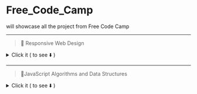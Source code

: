 # Free_Code_Camp
will showcase all the project from Free Code Camp


---

>📍 Responsive Web Design

<details>
<summary>Click it ( to see ⬇️ )</summary>
  
---
 
| Project #            | Project Name           |                                                      Repository                                                              | Live Preview                                                                                    |
|----------------------|------------------------|------------------------------------------------------------------------------------------------------------------------------|-------------------------------------------------------------------------------------------------|
|     1                |  Cat Photo App         | [link]( )                                                                                                                    |     [Demo]( )                                                                                   |
|     2                |  Cafe Menu             | [link]( )                                                                                                                    |     [Demo]( )                                                                                   |
|     3                |  Set Colored Markers   | [link]( )                                                                                                                    |     [Demo]( )                                                                                   | 
|     4                |  Survey Form           | [link]( )                                                                                                                    |     [Demo]( )                                                                                   | 
|     5                |  Rothko Painting       | [link]( )                                                                                                                    |     [Demo]( )                                                                                   | 
|     6                |  Nutrition Label       | [link]( )                                                                                                                    |     [Demo]( )                                                                                   | 
|     7                |  Building a Quiz       | [link]( https://github.com/Albert-Santiago/Free_Code_Camp/tree/main/Building_a_Quiz)                                         |     [Demo]( https://albert-santiago.github.io/Free_Code_Camp/Building_a_Quiz )                  |
|     8                |  Tribute Page          | [link]( )                                                                                                                    |     [Demo]( )                                                                                   | 
|     9                |                        | [link]( )                                                                                                                    |     [Demo]( )                                                                                   | 
|     10               |                        | [link]( )                                                                                                                    |     [Demo]( )                                                                                   | 
|     11               |                        | [link]( )                                                                                                                    |     [Demo]( )                                                                                   | 
|     12               |                        | [link]( )                                                                                                                    |     [Demo]( )                                                                                   | 
|     13               |                        | [link]( )                                                                                                                    |     [Demo]( )                                                                                   | 
|     14               |                        | [link]( )                                                                                                                    |     [Demo]( )                                                                                   |  
|     15               |                        | [link]( )                                                                                                                    |     [Demo]( )                                                                                   | 
|     16               |                        | [link]( )                                                                                                                    |     [Demo]( )                                                                                   | 
|     17               |                        | [link]( )                                                                                                                    |     [Demo]( )                                                                                   | 
|     18               |                        | [link]( )                                                                                                                    |     [Demo]( )                                                                                   | 


</details>

---

>📍JavaScript Algorithms and Data Structures
<details>

<summary>Click it ( to see ⬇️ )</summary>

---

| Project #            | Project Name           |                                                      Repository                                                              | Live Preview                                                                                    |
|----------------------|------------------------|------------------------------------------------------------------------------------------------------------------------------|-------------------------------------------------------------------------------------------------|
|     1                |                        | [link]( )                                                                                                                    |     [Demo]( )                                                                                   |
|     2                |                        | [link]( )                                                                                                                    |     [Demo]( )                                                                                   |
|     3                |                        | [link]( )                                                                                                                    |     [Demo]( )                                                                                   | 
|     4                |                        | [link]( )                                                                                                                    |     [Demo]( )                                                                                   | 
|     5                |                        | [link]( )                                                                                                                    |     [Demo]( )                                                                                   | 
|     6                |                        | [link]( )                                                                                                                    |     [Demo]( )                                                                                   | 
|     7                |                        | [link]( )                                                                                                                    |     [Demo]( )                                                                                   | 
|     8                |                        | [link]( )                                                                                                                    |     [Demo]( )                                                                                   | 
|     9                |                        | [link]( )                                                                                                                    |     [Demo]( )                                                                                   | 
|     10               |                        | [link]( )                                                                                                                    |     [Demo]( )                                                                                   | 
|     11               |                        | [link]( )                                                                                                                    |     [Demo]( )                                                                                   | 
|     12               |                        | [link]( )                                                                                                                    |     [Demo]( )                                                                                   | 
|     13               |                        | [link]( )                                                                                                                    |     [Demo]( )                                                                                   | 
|     14               |                        | [link]( )                                                                                                                    |     [Demo]( )                                                                                   |  
|     15               |                        | [link]( )                                                                                                                    |     [Demo]( )                                                                                   | 
|     16               |                        | [link]( )                                                                                                                    |     [Demo]( )                                                                                   | 
|     17               |                        | [link]( )                                                                                                                    |     [Demo]( )                                                                                   | 
|     18               |                        | [link]( )                                                                                                                    |     [Demo]( )                                                                                   | 

</details>

